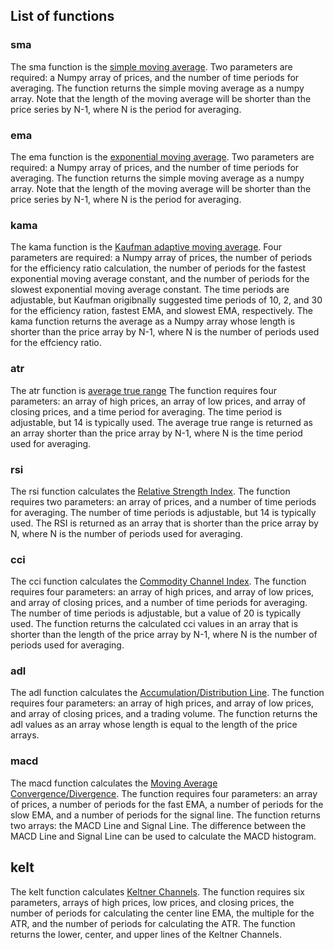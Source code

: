 
## List of functions

### sma

The sma function is the [simple moving average](http://stockcharts.com/school/doku.php?id=chart_school:technical_indicators:moving_averages).  Two parameters are required: a Numpy array of prices, and the number of time periods for averaging.  The function returns the simple moving average as a numpy array.  Note that the length of the moving average will be shorter than the price series by N-1, where N is the period for averaging.

### ema

The ema function is the [exponential moving average](http://stockcharts.com/school/doku.php?id=chart_school:technical_indicators:moving_averages).  Two parameters are required: a Numpy array of prices, and the number of time periods for averaging.  The function returns the simple moving average as a numpy array.  Note that the length of the moving average will be shorter than the price series by N-1, where N is the period for averaging.

### kama

The kama function is the [Kaufman adaptive moving average](http://stockcharts.com/school/doku.php?id=chart_school:technical_indicators:kaufman_s_adaptive_moving_average).  Four parameters are required: a Numpy array of prices, the number of periods for the efficiency ratio calculation, the number of periods for the fastest exponential moving average constant, and the number of periods for the slowest exponential moving average constant.  The time periods are adjustable, but Kaufman origibnally suggested time periods of 10, 2, and 30 for the efficiency ration, fastest EMA, and slowest EMA, respectively.  The kama function returns the average as a Numpy array whose length is shorter than the price array by N-1, where N is the number of periods used for the effciency ratio.

### atr

The atr function is [average true range](http://stockcharts.com/school/doku.php?id=chart_school:technical_indicators:average_true_range_atr)  The function requires four parameters: an array of high prices, an array of low prices, and array of closing prices, and a time period for averaging.  The time period is adjustable, but 14 is typically used.  The average true range is returned as an array shorter than the price array by N-1, where N is the time period used for averaging.

### rsi

The rsi function calculates the [Relative Strength Index](http://stockcharts.com/school/doku.php?id=chart_school:technical_indicators:relative_strength_index_rsi).  The function requires two parameters: an array of prices, and a number of time periods for averaging.  The number of time periods is adjustable, but 14 is typically used.  The RSI is returned as an array that is shorter than the price array by N, where N is the number of periods used for averaging.

### cci

The cci function calculates the [Commodity Channel Index](http://stockcharts.com/school/doku.php?id=chart_school:technical_indicators:commodity_channel_index_cci).  The function requires four parameters: an array of high prices, and array of low prices, and array of closing prices, and a number of time periods for averaging.  The number of time periods is adjustable, but a value of 20 is typically used.  The function returns the calculated cci values in an array that is shorter than the length of the price array by N-1, where N is the number of periods used for averaging.

### adl

The adl function calculates the [Accumulation/Distribution Line](http://stockcharts.com/school/doku.php?id=chart_school:technical_indicators:accumulation_distribution_line).  The function requires four parameters: an array of high prices, and array of low prices, and array of closing prices, and a trading volume.  The function returns the adl values as an array whose length is equal to the length of the price arrays.

### macd

The macd function calculates the [Moving Average Convergence/Divergence](http://stockcharts.com/school/doku.php?id=chart_school:technical_indicators:moving_average_convergence_divergence_macd).  The function requires four parameters: an array of prices, a number of periods for the fast EMA, a number of periods for the slow EMA, and a number of periods for the signal line.  The function returns two arrays: the MACD Line and Signal Line.  The difference between the MACD Line and Signal Line can be used to calculate the MACD histogram.

## kelt

The kelt function calculates [Keltner Channels](http://stockcharts.com/school/doku.php?id=chart_school:technical_indicators:keltner_channels).  The function requires six parameters, arrays of high prices, low prices, and closing prices, the number of periods for calculating the center line EMA, the multiple for the ATR, and the number of periods for calculating the ATR.  The function returns the lower, center, and upper lines of the Keltner Channels.
